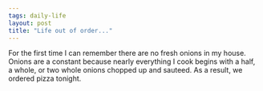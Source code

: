 ```yaml
---
tags: daily-life
layout: post
title: "Life out of order..."
---
```




For the first time I can remember there are no fresh onions in my house. Onions are a constant because nearly everything I cook begins with a half, a whole, or two whole onions chopped up and sauteed. As a result, we ordered pizza tonight.


